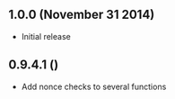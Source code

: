 ## 1.0.0 (November 31 2014)
* Initial release

## 0.9.4.1 ()
* Add nonce checks to several functions